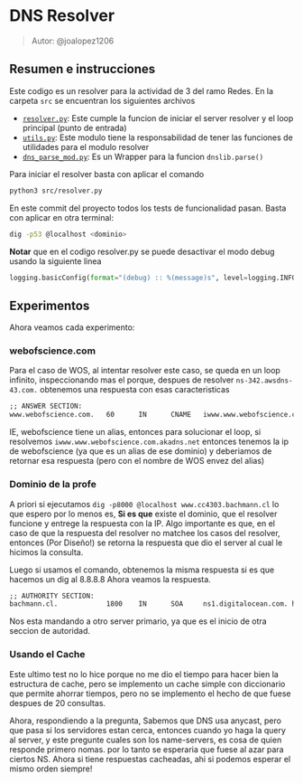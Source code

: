 # DNS Resolver

> Autor: @joalopez1206

## Resumen e instrucciones

Este codigo es un resolver para la actividad de 3 del ramo Redes.
En la carpeta `src` se encuentran los siguientes archivos

- [`resolver.py`](./src/resolver.py): Este cumple la funcion de iniciar
el server resolver y el loop principal (punto de entrada)
- [`utils.py`](./src/utils.py): Este modulo tiene la responsabilidad de tener
las funciones de utilidades para el modulo resolver
- [`dns_parse_mod.py`](./src/utils.py): Es un Wrapper para la funcion `dnslib.parse()`

Para iniciar el resolver basta con aplicar el comando

```bash
python3 src/resolver.py
```

En este commit del proyecto todos los tests de funcionalidad pasan.
Basta con aplicar en otra terminal:

```bash
dig -p53 @localhost <dominio>
```

**Notar** que en el codigo resolver.py se puede desactivar el modo debug
usando la siguiente linea

```py
logging.basicConfig(format="(debug) :: %(message)s", level=logging.INFO)
```

## Experimentos

Ahora veamos cada experimento:

### webofscience.com

Para el caso de WOS, al intentar resolver este caso, se queda en un
loop infinito, inspeccionando mas el porque, despues de resolver
`ns-342.awsdns-43.com.` obtenemos una respuesta con esas caracteristicas

```txt
;; ANSWER SECTION:
www.webofscience.com.   60      IN      CNAME   iwww.www.webofscience.com.akadns.net.
```

IE, webofscience tiene un alias, entonces para solucionar el loop, 
si resolvemos `iwww.www.webofscience.com.akadns.net` entonces tenemos la ip de webofscience (ya que
es un alias de ese dominio) y deberiamos de retornar esa respuesta (pero con el nombre de WOS envez del alias)

### Dominio de la profe

A priori si ejecutamos `dig -p8000 @localhost www.cc4303.bachmann.cl` lo que
espero por lo menos es, __Si es que__ existe el dominio, que el resolver funcione y entrege la respuesta
con la IP. Algo importante es que, en el caso de que la respuesta del resolver no matchee los casos del resolver,
entonces (Por Diseño!) se retorna la respuesta que dio el server al cual le hicimos la consulta.

Luego si usamos el comando, obtenemos la misma respuesta si es que hacemos un dig al 8.8.8.8
Ahora veamos la respuesta.

```txt
;; AUTHORITY SECTION:
bachmann.cl.            1800    IN      SOA     ns1.digitalocean.com. hostmaster.bachmann.cl. 1647126358 10800 3600 604800 1800
```

Nos esta mandando a otro server primario, ya que es el inicio de otra 
seccion de autoridad.

### Usando el Cache

Este ultimo test no lo hice porque no me dio el tiempo para hacer bien la estructura de cache, pero
se implemento un cache simple con diccionario que permite ahorrar tiempos, pero no se implemento
el hecho de que fuese despues de 20 consultas.

Ahora, respondiendo a la pregunta, Sabemos que DNS usa anycast, pero que pasa si los servidores estan cerca, entonces cuando yo haga la query al server, y este pregunte cuales son los name-servers, es cosa de quien responde primero nomas. por lo tanto se esperaria que fuese al azar para ciertos NS. Ahora si tiene respuestas cacheadas, ahi si podemos esperar el mismo orden siempre!
